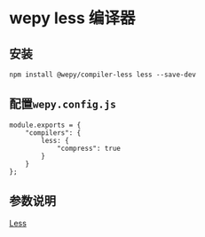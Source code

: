 # wepy less 编译器

## 安装

```
npm install @wepy/compiler-less less --save-dev
```


## 配置`wepy.config.js`

```
module.exports = {
    "compilers": {
        less: {
            "compress": true
        }
    }
};
```

## 参数说明

[Less](https://github.com/less/less.js)
